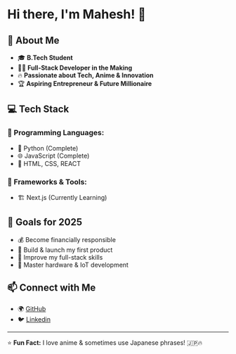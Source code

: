 # Hi there, I'm Mahesh! 👋

## 🚀 About Me

- 🎓 **B.Tech Student**
- 👨‍💻 **Full-Stack Developer in the Making**
- 🔥 **Passionate about Tech, Anime & Innovation**
- 🏆 **Aspiring Entrepreneur & Future Millionaire**


## 💻 Tech Stack

### 🔹 Programming Languages:
- 🐍 Python (Complete)
- 🌐 JavaScript (Complete)
- 💎 HTML, CSS, REACT

### 🔹 Frameworks & Tools:
- 🏗️ Next.js (Currently Learning)

## 🎯 Goals for 2025
- 💰 Become financially responsible
- 📱 Build & launch my first product
- 🚀 Improve my full-stack skills
- 📡 Master hardware & IoT development

## 📫 Connect with Me

- 🌍 [GitHub](https://github.com/Mahesh2-3)
- 🐦 [Linkedin](https://www.linkedin.com/in/karna-mahesh-babu/)


---
⭐ **Fun Fact:** I love anime & sometimes use Japanese phrases! 🇯🇵🔥



<!---
Mahesh2-3/Mahesh2-3 is a ✨ special ✨ repository because its `README.md` (this file) appears on your GitHub profile.
You can click the Preview link to take a look at your changes.
--->
